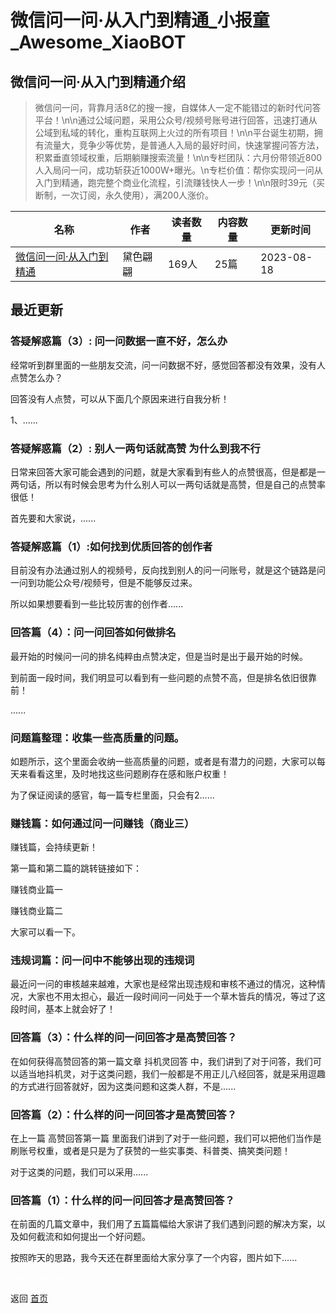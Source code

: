 # 微信问一问·从入门到精通_小报童_Awesome_XiaoBOT

## 微信问一问·从入门到精通介绍
> 微信问一问，背靠月活8亿的搜一搜，自媒体人一定不能错过的新时代问答平台！\n\n通过公域问题，采用公众号/视频号账号进行回答，迅速打通从公域到私域的转化，重构互联网上火过的所有项目！\n\n平台诞生初期，拥有流量大，竞争少等优势，是普通人入局的最好时间，快速掌握问答方法，积累垂直领域权重，后期躺赚搜索流量！\n\n专栏团队：六月份带领近800人入局问一问，成功斩获近1000W+曝光。\n专栏价值：帮你实现问一问从入门到精通，跑完整个商业化流程，引流赚钱快人一步！\n\n限时39元（买断制，一次订阅，永久使用），满200人涨价。  
  


|名称|作者|读者数量|内容数量|更新时间|
|---|---|---|---|---|
|[微信问一问·从入门到精通](https://xiaobot.net/p/yfy1784416203?refer=0b133df9-27dc-423b-8101-639049001c13)|黛色翩翩|169人|25篇|2023-08-18|

## 最近更新
### 答疑解惑篇（3）: 问一问数据一直不好，怎么办

经常听到群里面的一些朋友交流，问一问数据不好，感觉回答都没有效果，没有人点赞怎么办？

回答没有人点赞，可以从下面几个原因来进行自我分析！

1、......

### 答疑解惑篇（2）: 别人一两句话就高赞 为什么到我不行

日常来回答大家可能会遇到的问题，就是大家看到有些人的点赞很高，但是都是一两句话，所以有时候会思考为什么别人可以一两句话就是高赞，但是自己的点赞率很低！

首先要和大家说，......

### 答疑解惑篇（1）:如何找到优质回答的创作者

目前没有办法通过别人的视频号，反向找到别人的问一问账号，就是这个链路是问一问到功能公众号/视频号，但是不能够反过来。

所以如果想要看到一些比较厉害的创作者......

### 回答篇（4）：问一问回答如何做排名

最开始的时候问一问的排名纯粹由点赞决定，但是当时是出于最开始的时候。

到前面一段时间，我们明显可以看到有一些问题的点赞不高，但是排名依旧很靠前！

......

### 问题篇整理：收集一些高质量的问题。

如题所示，这个里面会收纳一些高质量的问题，或者是有潜力的问题，大家可以每天来看看这里，及时地找这些问题刷存在感和账户权重！

为了保证阅读的感官，每一篇专栏里面，只会有2......

### 赚钱篇：如何通过问一问赚钱（商业三）

赚钱篇，会持续更新！

第一篇和第二篇的跳转链接如下：

赚钱商业篇一

赚钱商业篇二

大家可以看一下。

### 违规词篇：问一问中不能够出现的违规词

最近问一问的审核越来越难，大家也是经常出现违规和审核不通过的情况，这种情况，大家也不用太担心，最近一段时间问一问处于一个草木皆兵的情况，等过了这段时间，基本上就会好了！

### 回答篇（3）：什么样的问一问回答才是高赞回答？

在如何获得高赞回答的第一篇文章 抖机灵回答
中，我们讲到了对于问答，我们可以适当地抖机灵，对于这类问题，我们一般都是不用正儿八经回答，就是采用逗趣的方式进行回答就好，因为这类问题和这类人群，不是......

### 回答篇（2）：什么样的问一问回答才是高赞回答？

在上一篇 高赞回答第一篇 里面我们讲到了对于一些问题，我们可以把他们当作是刷账号权重，或者是只是为了获赞的一些实事类、科普类、搞笑类问题！

对于这类的问题，我们可以采用......

### 回答篇（1）：什么样的问一问回答才是高赞回答？

在前面的几篇文章中，我们用了五篇篇幅给大家讲了我们遇到问题的解决方案，以及如何截流和如何提出一个好问题。

按照昨天的思路，我今天还在群里面给大家分享了一个内容，图片如下......


<a href="https://github.com/Reno9527/awesome-xiaobot" style="color: white; text-decoration: none;">awesome-xiaobot</a>

返回 [首页](../README.md)
